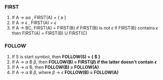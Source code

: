 ### FIRST
1. If A -> a$\alpha$ , FIRST(A) = { a }
2. If A -> $\epsilon$ , FIRST(A) = $\epsilon$
3. If A -> BC, 
	   FIRST(A) = FIRST(B) if FIRST(B) is not $\epsilon$
	   if FIRST(B) contains $\epsilon$ then 
		   FIRST(A) = FIRST(B) U FIRST(C)

### FOLLOW
1. If S is start symbol, then **FOLLOW(S) = { $ }**
2. If A -> $\alpha$ B $\beta$, then **FOLLOW(B) = FIRST($\beta$) if the latter doesn't contain $\epsilon$**
3. If A -> $\alpha$ B, then **FOLLOW(B) = FOLLOW(A)**
4. If A -> $\alpha$ B $\beta$, where $\beta$ -> $\epsilon$
	   **FOLLOW(B) = FOLLOW(A)**

